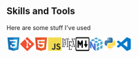 <!---
BGraham89/BGraham89 is a ✨ special ✨ repository because its `README.md` (this file) appears on your GitHub profile.
You can click the Preview link to take a look at your changes.
--->

## Skills and Tools

Here are some stuff I've used  

<div style="display: flex">
<img src="./techstack/css.svg" width="32">
<img src="./techstack/git.svg" width="32">
<img src="./techstack/html.svg" width="32">
<img src="./techstack/javascript.svg" width="32">
<img src="./techstack/latex.svg" width="32">
<img src="./techstack/markdown.svg" width="32">
<img src="./techstack/numpy.svg" width="32">
<img src="./techstack/python.svg" width="32">
<img src="./techstack/vscode.svg" width="32">
</div>
